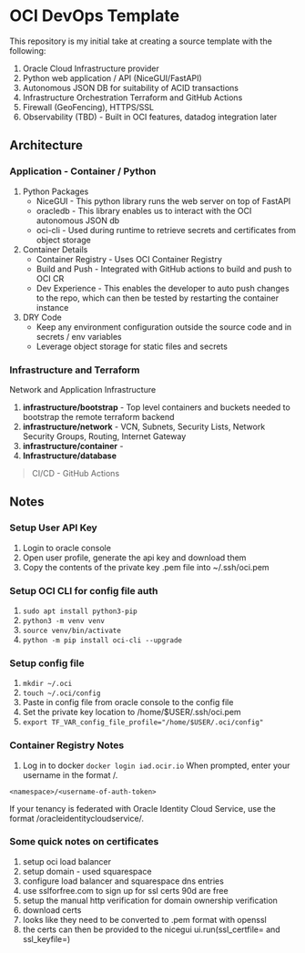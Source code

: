 # OCI DevOps Template
This repository is my initial take at creating a source template with the following:

1. Oracle Cloud Infrastructure provider
1. Python web application / API (NiceGUI/FastAPI)
1. Autonomous JSON DB for suitability of ACID transactions
1. Infrastructure Orchestration Terraform and GitHub Actions
1. Firewall (GeoFencing), HTTPS/SSL
1. Observability (TBD) - Built in OCI features, datadog integration later

## Architecture

### Application - Container / Python
1. Python Packages
    - NiceGUI - This python library runs the web server on top of FastAPI
    - oracledb - This library enables us to interact with the OCI autonomous JSON db
    - oci-cli - Used during runtime to retrieve secrets and certificates from object storage
1. Container Details
    - Container Registry - Uses OCI Container Registry
    - Build and Push - Integrated with GitHub actions to build and push to OCI CR
    - Dev Experience - This enables the developer to auto push changes to the repo, which can then be tested by restarting the container instance
1. DRY Code
    - Keep any environment configuration outside the source code and in secrets / env variables
    - Leverage object storage for static files and secrets

### Infrastructure and Terraform
Network and Application Infrastructure

1. **infrastructure/bootstrap** - Top level containers and buckets needed to bootstrap the remote terraform backend
1. **infrastructure/network** - VCN, Subnets, Security Lists, Network Security Groups, Routing, Internet Gateway
1. **infrastructure/container** - 
1. **Infrastructure/database**


> CI/CD - GitHub Actions

## Notes

### Setup User API Key

1. Login to oracle console
1. Open user profile, generate the api key and download them
1. Copy the contents of the private key .pem file into ~/.ssh/oci.pem

### Setup OCI CLI for config file auth

1. ```sudo apt install python3-pip```
1. ```python3 -m venv venv```
1. ```source venv/bin/activate```
1. ```python -m pip install oci-cli --upgrade```


### Setup config file

1. ```mkdir ~/.oci```
1. ```touch ~/.oci/config```
1. Paste in config file from oracle console to the config file
1. Set the private key location to /home/$USER/.ssh/oci.pem
1. ```export TF_VAR_config_file_profile="/home/$USER/.oci/config"```


### Container Registry Notes

1. Log in to docker ```docker login iad.ocir.io```
When prompted, enter your username in the format <tenancy-namespace>/<username>. 

```<namespace>/<username-of-auth-token>```

If your tenancy is federated with Oracle Identity Cloud Service, use the format <tenancy-namespace>/oracleidentitycloudservice/<username>.


### Some quick notes on certificates

1. setup oci load balancer
1. setup domain - used squarespace
1. configure load balancer and squarespace dns entries
1. use sslforfree.com to sign up for ssl certs 90d are free
1. setup the manual http verification for domain ownership verification
1. download certs
1. looks like they need to be converted to .pem format with openssl
1. the certs can then be provided to the nicegui ui.run(ssl_certfile= and ssl_keyfile=)